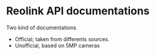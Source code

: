 # Reolink API documentations

Two kind of documentations
 * Official, taken from differents sources.
 * Unofficial, based on 5MP cameras
